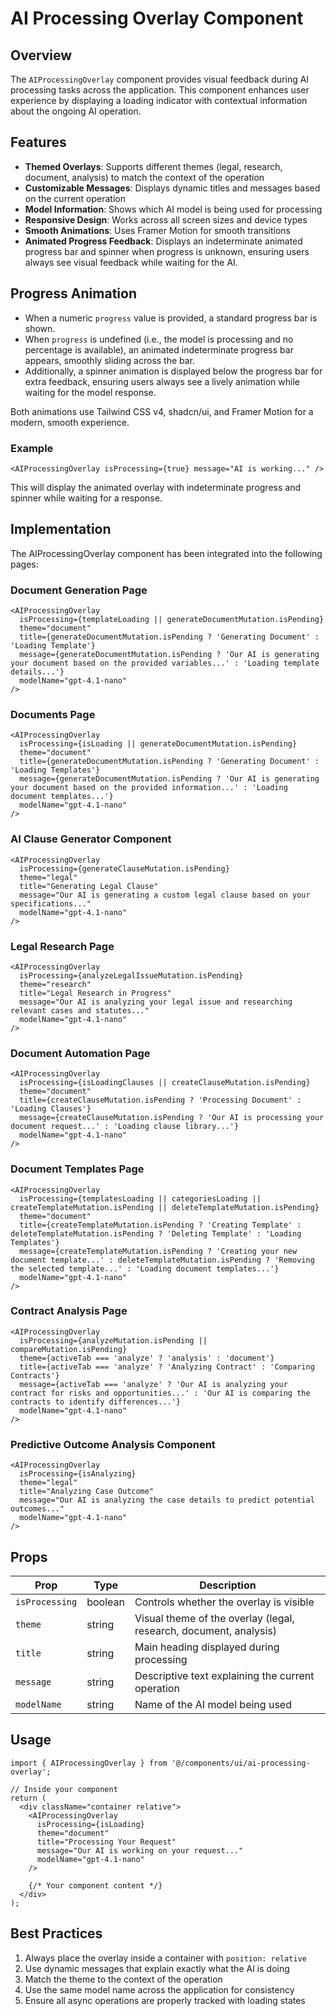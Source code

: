 # AI Processing Overlay Component

## Overview

The `AIProcessingOverlay` component provides visual feedback during AI processing tasks across the application. This component enhances user experience by displaying a loading indicator with contextual information about the ongoing AI operation.

## Features

- **Themed Overlays**: Supports different themes (legal, research, document, analysis) to match the context of the operation
- **Customizable Messages**: Displays dynamic titles and messages based on the current operation
- **Model Information**: Shows which AI model is being used for processing
- **Responsive Design**: Works across all screen sizes and device types
- **Smooth Animations**: Uses Framer Motion for smooth transitions
- **Animated Progress Feedback**: Displays an indeterminate animated progress bar and spinner when progress is unknown, ensuring users always see visual feedback while waiting for the AI.

## Progress Animation

- When a numeric `progress` value is provided, a standard progress bar is shown.
- When `progress` is undefined (i.e., the model is processing and no percentage is available), an animated indeterminate progress bar appears, smoothly sliding across the bar.
- Additionally, a spinner animation is displayed below the progress bar for extra feedback, ensuring users always see a lively animation while waiting for the model response.

Both animations use Tailwind CSS v4, shadcn/ui, and Framer Motion for a modern, smooth experience.

### Example

```tsx
<AIProcessingOverlay isProcessing={true} message="AI is working..." />
```

This will display the animated overlay with indeterminate progress and spinner while waiting for a response.

## Implementation

The AIProcessingOverlay component has been integrated into the following pages:

### Document Generation Page
```tsx
<AIProcessingOverlay
  isProcessing={templateLoading || generateDocumentMutation.isPending}
  theme="document"
  title={generateDocumentMutation.isPending ? 'Generating Document' : 'Loading Template'}
  message={generateDocumentMutation.isPending ? 'Our AI is generating your document based on the provided variables...' : 'Loading template details...'}
  modelName="gpt-4.1-nano"
/>
```

### Documents Page
```tsx
<AIProcessingOverlay
  isProcessing={isLoading || generateDocumentMutation.isPending}
  theme="document"
  title={generateDocumentMutation.isPending ? 'Generating Document' : 'Loading Templates'}
  message={generateDocumentMutation.isPending ? 'Our AI is generating your document based on the provided information...' : 'Loading document templates...'}
  modelName="gpt-4.1-nano"
/>
```

### AI Clause Generator Component
```tsx
<AIProcessingOverlay
  isProcessing={generateClauseMutation.isPending}
  theme="legal"
  title="Generating Legal Clause"
  message="Our AI is generating a custom legal clause based on your specifications..."
  modelName="gpt-4.1-nano"
/>
```

### Legal Research Page
```tsx
<AIProcessingOverlay
  isProcessing={analyzeLegalIssueMutation.isPending}
  theme="research"
  title="Legal Research in Progress"
  message="Our AI is analyzing your legal issue and researching relevant cases and statutes..."
  modelName="gpt-4.1-nano"
/>
```

### Document Automation Page
```tsx
<AIProcessingOverlay
  isProcessing={isLoadingClauses || createClauseMutation.isPending}
  theme="document"
  title={createClauseMutation.isPending ? 'Processing Document' : 'Loading Clauses'}
  message={createClauseMutation.isPending ? 'Our AI is processing your document request...' : 'Loading clause library...'}
  modelName="gpt-4.1-nano"
/>
```

### Document Templates Page
```tsx
<AIProcessingOverlay
  isProcessing={templatesLoading || categoriesLoading || createTemplateMutation.isPending || deleteTemplateMutation.isPending}
  theme="document"
  title={createTemplateMutation.isPending ? 'Creating Template' : deleteTemplateMutation.isPending ? 'Deleting Template' : 'Loading Templates'}
  message={createTemplateMutation.isPending ? 'Creating your new document template...' : deleteTemplateMutation.isPending ? 'Removing the selected template...' : 'Loading document templates...'}
  modelName="gpt-4.1-nano"
/>
```

### Contract Analysis Page
```tsx
<AIProcessingOverlay
  isProcessing={analyzeMutation.isPending || compareMutation.isPending}
  theme={activeTab === 'analyze' ? 'analysis' : 'document'}
  title={activeTab === 'analyze' ? 'Analyzing Contract' : 'Comparing Contracts'}
  message={activeTab === 'analyze' ? 'Our AI is analyzing your contract for risks and opportunities...' : 'Our AI is comparing the contracts to identify differences...'}
  modelName="gpt-4.1-nano"
/>
```

### Predictive Outcome Analysis Component
```tsx
<AIProcessingOverlay
  isProcessing={isAnalyzing}
  theme="legal"
  title="Analyzing Case Outcome"
  message="Our AI is analyzing the case details to predict potential outcomes..."
  modelName="gpt-4.1-nano"
/>
```

## Props

| Prop | Type | Description |
|------|------|-------------|
| `isProcessing` | boolean | Controls whether the overlay is visible |
| `theme` | string | Visual theme of the overlay (legal, research, document, analysis) |
| `title` | string | Main heading displayed during processing |
| `message` | string | Descriptive text explaining the current operation |
| `modelName` | string | Name of the AI model being used |

## Usage

```tsx
import { AIProcessingOverlay } from '@/components/ui/ai-processing-overlay';

// Inside your component
return (
  <div className="container relative">
    <AIProcessingOverlay
      isProcessing={isLoading}
      theme="document"
      title="Processing Your Request"
      message="Our AI is working on your request..."
      modelName="gpt-4.1-nano"
    />
    
    {/* Your component content */}
  </div>
);
```

## Best Practices

1. Always place the overlay inside a container with `position: relative`
2. Use dynamic messages that explain exactly what the AI is doing
3. Match the theme to the context of the operation
4. Use the same model name across the application for consistency
5. Ensure all async operations are properly tracked with loading states
